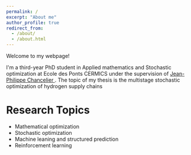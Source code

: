 ```yaml
---
permalink: /
excerpt: "About me"
author_profile: true
redirect_from: 
  - /about/
  - /about.html
---
```


Welcome to my webpage!

I'm a third-year PhD student in Applied mathematics and Stochastic optimization at Ecole des Ponts CERMICS under the supervision of <a href="http://cermics.enpc.fr/~jpc/">
Jean-Philippe Chancelier </a>. The topic of my thesis is the multistage stochastic optimization of hydrogen supply chains</p>

Research Topics
======

* Mathematical optimization
* Stochastic optimization
* Machine leaning and structured prediction 
* Reinforcement learning
